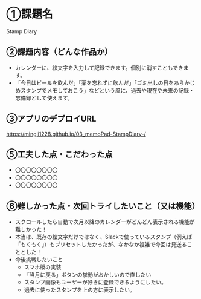 # ①課題名
Stamp Diary

## ②課題内容（どんな作品か）
- カレンダーに、絵文字を入力して記録できます。個別に消すこともできます。
- 「今日はビールを飲んだ」「薬を忘れずに飲んだ」「ゴミ出しの日をあらかじめスタンプでメモしておこう」などという風に、過去や現在や未来の記録・忘備録として使えます。

## ③アプリのデプロイURL
https://mingli1228.github.io/03_memoPad-StampDiary-/

## ⑤工夫した点・こだわった点
- 〇〇〇〇〇〇〇〇
- 〇〇〇〇〇〇〇〇
- 〇〇〇〇〇〇〇〇

## ⑥難しかった点・次回トライしたいこと（又は機能）
- スクロールしたら自動で次月以降のカレンダーがどんどん表示される機能が難しかった！
- 本当は、既存の絵文字だけではなく、Slackで使っているスタンプ（例えば「もくもく」）もプリセットしたかったが、なかなか複雑で今回は見送ることとした！
- 今後挑戦したいこと
  - スマホ版の実装
  - 「当月に戻る」ボタンの挙動がおかしいので直したい
  - スタンプ画像もユーザーが好きに登録できるようにしたい。
  - 過去に使ったスタンプを上の方に表示したい。
